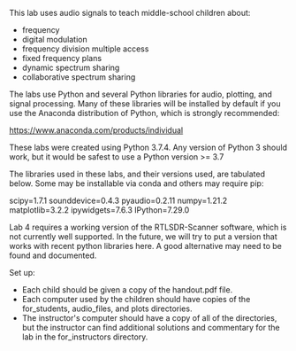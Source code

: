 
This lab uses audio signals to teach middle-school children about:
* frequency
* digital modulation
* frequency division multiple access
* fixed frequency plans
* dynamic spectrum sharing
* collaborative spectrum sharing

The labs use Python and several Python libraries for audio, plotting, and signal processing.  Many of these
libraries will be installed by default if you use the Anaconda distribution of Python, which is strongly recommended:

https://www.anaconda.com/products/individual


These labs were created using Python 3.7.4. Any version of Python 3 should work, but it would be safest to use
a Python version >= 3.7

The libraries used in these labs, and their versions used, are tabulated below. Some may be installable via conda
and others may require pip:

scipy=1.7.1
sounddevice=0.4.3
pyaudio=0.2.11
numpy=1.21.2
matplotlib=3.2.2
ipywidgets=7.6.3
IPython=7.29.0

Lab 4 requires a working version of the RTLSDR-Scanner software, which is not currently well supported. In the future, we will try to put a version  that works with recent python libraries here. A good alternative may need to be found and documented.


Set up:
* Each child should be given a copy of the handout.pdf file. 
* Each computer used by the children should have copies of the for_students, audio_files, and plots directories.
* The instructor's computer should have a copy of all of the directories, but the instructor can find additional
solutions and commentary for the lab in the for_instructors directory.
